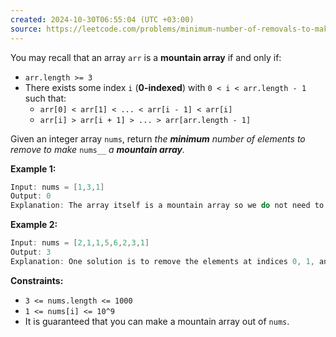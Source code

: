```yaml
---
created: 2024-10-30T06:55:04 (UTC +03:00)
source: https://leetcode.com/problems/minimum-number-of-removals-to-make-mountain-array/description/?envType=daily-question&envId=2024-10-30
---
```

You may recall that an array `arr` is a **mountain array** if and only if:

-   `arr.length >= 3`
-   There exists some index `i` (**0-indexed**) with `0 < i < arr.length - 1` such that:
    -   `arr[0] < arr[1] < ... < arr[i - 1] < arr[i]`
    -   `arr[i] > arr[i + 1] > ... > arr[arr.length - 1]`

Given an integer array `nums`, return _the **minimum** number of elements to remove to make_ `nums__` _a **mountain array**._


**Example 1:**

``` Java
Input: nums = [1,3,1]
Output: 0
Explanation: The array itself is a mountain array so we do not need to remove any elements.
```


**Example 2:**

``` Java
Input: nums = [2,1,1,5,6,2,3,1]
Output: 3
Explanation: One solution is to remove the elements at indices 0, 1, and 5, making the array nums = [1,5,6,3,1].
```


**Constraints:**

-   `3 <= nums.length <= 1000`
-   `1 <= nums[i] <= 10^9`
-   It is guaranteed that you can make a mountain array out of `nums`.
